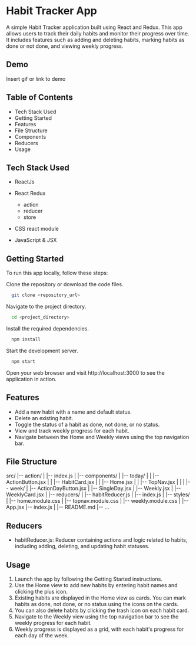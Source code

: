 
# Habit Tracker App

A simple Habit Tracker application built using React and Redux. This app allows users to track their daily habits and monitor their progress over time. It includes features such as adding and deleting habits, marking habits as done or not done, and viewing weekly progress.


## Demo

Insert gif or link to demo


## Table of Contents

- Tech Stack Used
- Getting Started
- Features
- File Structure
- Components
- Reducers
- Usage



## Tech Stack Used

- ReactJs

- React Redux 
   - action 
   - reducer 
   - store 
   
- CSS react module

- JavaScript & JSX 

## Getting Started

To run this app locally, follow these steps:

Clone the repository or download the code files.


```bash
  git clone <repository_url>
```

Navigate to the project directory.

```bash
  cd <project_directory>
```

Install the required dependencies.


```bash
  npm install
```

Start the development server.

```bash
  npm start
```
Open your web browser and visit http://localhost:3000 to see the application in action.


## Features

- Add a new habit with a name and default status.
- Delete an existing habit.
- Toggle the status of a habit as done, not done, or no status.
- View and track weekly progress for each habit.
- Navigate between the Home and Weekly views using the top navigation bar.

## File Structure

src/
|-- action/
|   |-- index.js
|
|-- components/
|   |-- today/
|   |   |-- ActionButton.jsx
|   |   |-- HabitCard.jsx
|   |   |-- Home.jsx
|   |   |-- TopNav.jsx
|   |
|   |-- week/
|       |-- ActionDayButton.jsx
|       |-- SingleDay.jsx
|       |-- Weekly.jsx
|       |-- WeeklyCard.jsx
|
|-- reducers/
|   |-- habitReducer.js
|   |-- index.js
|
|-- styles/
|   |-- home.module.css
|   |-- topnav.module.css
|   |-- weekly.module.css
|
|-- App.jsx
|-- index.js
|
|-- README.md
|-- ...

## Reducers
- habitReducer.js: Reducer containing actions and logic related to habits, including adding, deleting, and updating habit statuses.


## Usage
1. Launch the app by following the Getting Started instructions.
2. Use the Home view to add new habits by entering habit names and clicking the plus icon.
3. Existing habits are displayed in the Home view as cards. You can mark habits as done, not done, or no status using the icons on the cards.
4. You can also delete habits by clicking the trash icon on each habit card.
5. Navigate to the Weekly view using the top navigation bar to see the weekly progress for each habit.
6. Weekly progress is displayed as a grid, with each habit's progress for each day of the week.



